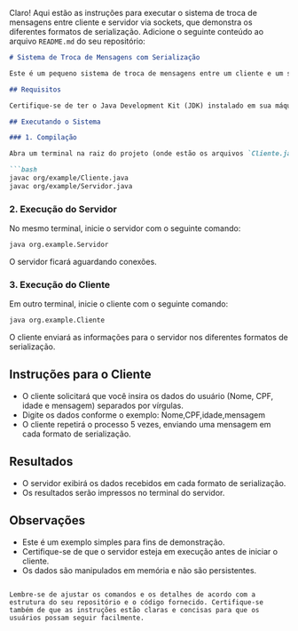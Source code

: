 Claro! Aqui estão as instruções para executar o sistema de troca de mensagens entre cliente e servidor via sockets, que demonstra os diferentes formatos de serialização. Adicione o seguinte conteúdo ao arquivo `README.md` do seu repositório:

```markdown
# Sistema de Troca de Mensagens com Serialização

Este é um pequeno sistema de troca de mensagens entre um cliente e um servidor via sockets, que demonstra diferentes formatos de serialização: CSV, JSON, XML, YAML e TOML.

## Requisitos

Certifique-se de ter o Java Development Kit (JDK) instalado em sua máquina.

## Executando o Sistema

### 1. Compilação

Abra um terminal na raiz do projeto (onde estão os arquivos `Cliente.java` e `Servidor.java`) e execute os seguintes comandos:

```bash
javac org/example/Cliente.java
javac org/example/Servidor.java
```

### 2. Execução do Servidor

No mesmo terminal, inicie o servidor com o seguinte comando:

```bash
java org.example.Servidor
```

O servidor ficará aguardando conexões.

### 3. Execução do Cliente

Em outro terminal, inicie o cliente com o seguinte comando:

```bash
java org.example.Cliente
```

O cliente enviará as informações para o servidor nos diferentes formatos de serialização.

## Instruções para o Cliente

- O cliente solicitará que você insira os dados do usuário (Nome, CPF, idade e mensagem) separados por vírgulas.
- Digite os dados conforme o exemplo: Nome,CPF,idade,mensagem
- O cliente repetirá o processo 5 vezes, enviando uma mensagem em cada formato de serialização.

## Resultados

- O servidor exibirá os dados recebidos em cada formato de serialização.
- Os resultados serão impressos no terminal do servidor.

## Observações

- Este é um exemplo simples para fins de demonstração.
- Certifique-se de que o servidor esteja em execução antes de iniciar o cliente.
- Os dados são manipulados em memória e não são persistentes.

```

Lembre-se de ajustar os comandos e os detalhes de acordo com a estrutura do seu repositório e o código fornecido. Certifique-se também de que as instruções estão claras e concisas para que os usuários possam seguir facilmente.